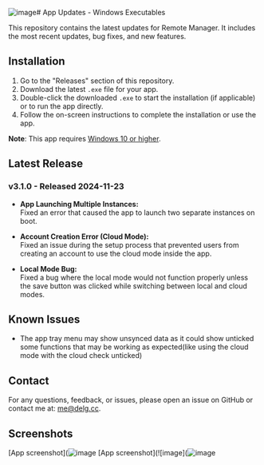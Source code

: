 ![image](https://github.com/user-attachments/assets/1377a188-252e-498b-893b-a64e4a42de4a)# App Updates - Windows Executables

This repository contains the latest updates for Remote Manager. It includes the most recent updates, bug fixes, and new features.

## Installation

1. Go to the "Releases" section of this repository.
2. Download the latest `.exe` file for your app.
3. Double-click the downloaded `.exe` to start the installation (if applicable) or to run the app directly.
4. Follow the on-screen instructions to complete the installation or use the app.

**Note**: This app requires [Windows 10 or higher](https://www.microsoft.com/en-us/windows/get-windows-10).

## Latest Release

### v3.1.0 - Released 2024-11-23
- **App Launching Multiple Instances:**  
  Fixed an error that caused the app to launch two separate instances on boot.

- **Account Creation Error (Cloud Mode):**  
  Fixed an issue during the setup process that prevented users from creating an account to use the cloud mode inside the app.

- **Local Mode Bug:**  
  Fixed a bug where the local mode would not function properly unless the save button was clicked while switching between local and cloud modes.


## Known Issues

- The app tray menu may show unsynced data as it could show unticked some functions that may be working as expected(like using the cloud mode with the cloud check unticked)

## Contact

For any questions, feedback, or issues, please open an issue on GitHub or contact me at: [me@delg.cc](mailto:me@delg.cc).

## Screenshots

[App screenshot](![image](https://github.com/user-attachments/assets/91099876-adc8-46f5-b0a9-cdfe5158056d)
[App screenshot](![image](![image](https://github.com/user-attachments/assets/144e0394-4430-478a-8135-689920d5eb6c)
